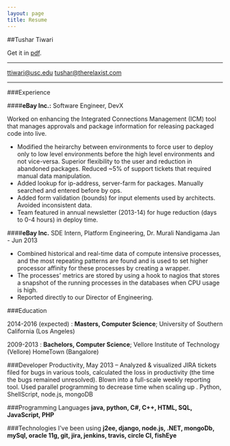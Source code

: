 ```yaml
---
layout: page
title: Resume
---
```


##Tushar Tiwari

Get it in [pdf](https://www.dropbox.com/s/no356msxime6e5k/Resume_Short.pdf?dl=0&raw=1).
-------------------     ----------------------------
[ttiwari@usc.edu](mailto:ttiwari@usc.edu)                       [tushar@therelaxist.com](mailto:tushar@therelaxist.com)
-------------------     ----------------------------

###Experience

####**eBay Inc.:** Software Engineer, DevX

Worked on enhancing the Integrated Connections Management (ICM) tool that manages approvals and
package information for releasing packaged code into live.

* Modified the heirarchy between environments to force user to deploy only to low level environments
before the high level environments and not vice-versa. Superior flexibility to the user and reduction in
abandoned packages. Reduced ~5% of support tickets that required manual data manipulation.
* Added lookup for ip-address, server-farm for packages. Manually searched and entered before by ops.
* Added form validation (bounds) for input elements used by architects. Avoided inconsistent data.
* Team featured in annual newsletter (2013-14) for huge reduction (days to 0-4 hours) in deploy time.

####**eBay Inc.** SDE Intern, Platform Engineering, Dr. Murali Nandigama Jan - Jun 2013
* Combined historical and real-time data of compute intensive processes, and the most repeating patterns
are found and is used to set higher processor affinity for these processes by creating a wrapper.
* The processes’ metrics are stored by using a hook to nagios that stores a snapshot of the running processes
in the databases when CPU usage is high.
* Reported directly to our Director of Engineering.

###Education

2014-2016 (expected)
:   **Masters, Computer Science**; University of Southern California (Los Angeles)

2009-2013
:   **Bachelors, Computer Science**; Vellore Institute of Technology (Vellore)
    HomeTown (Bangalore)

###Developer Productivity, May 2013
– Analyzed & visualized JIRA tickets filed for bugs in various tools, calculated the loss in productivity
(the time the bugs remained unresolved). Blown into a full-scale weekly reporting tool. Used parallel
programming to decrease time when scaling up . Python, ShellScript, node.js, mongoDB

###Programming Languages
**java, python, C#, C++, HTML, SQL, JavaScript, PHP**

###Technologies I've been using
**j2ee, django, node.js, .NET, mongoDb, mySql, oracle 11g, git, jira, jenkins, travis, circle CI, fishEye**

